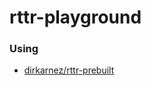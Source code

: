 rttr-playground
===============

### Using
- [dirkarnez/rttr-prebuilt](https://github.com/dirkarnez/rttr-prebuilt)

